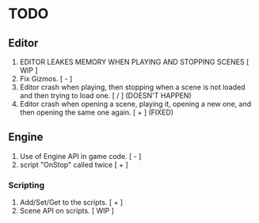 # TODO

## Editor

1. EDITOR LEAKES MEMORY WHEN PLAYING AND STOPPING SCENES [ WIP ]
2. Fix Gizmos. [ - ]
3. Editor crash when playing, then stopping when a scene is not loaded and then trying to load one. [ / ] (DOESN'T HAPPEN)
4. Editor crash when opening a scene, playing it, opening a new one, and then opening the same one again. [ + ] (FIXED)

## Engine

1. Use of Engine API in game code. [ - ]
2. script "OnStop" called twice [ + ]

### Scripting

1. Add/Set/Get to the scripts. [ + ]
2. Scene API on scripts. [ WIP ]
